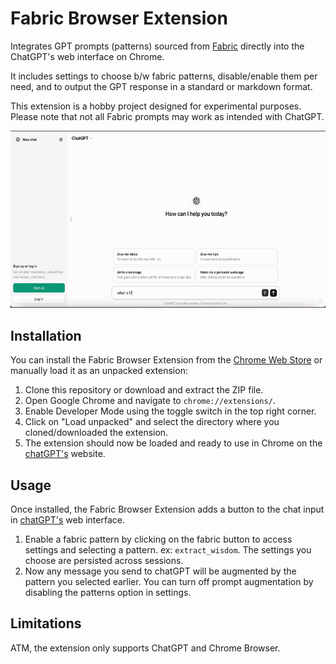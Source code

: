 # Fabric Browser Extension

Integrates GPT prompts (patterns) sourced from [Fabric](https://github.com/danielmiessler/fabric) directly into the ChatGPT's web interface on Chrome.

It includes settings to choose b/w fabric patterns, disable/enable them per need, and to output the GPT response in a standard or markdown format.

This extension is a hobby project designed for experimental purposes. Please note that not all Fabric prompts may work as intended with ChatGPT.

![Demo](./resources/demo.gif)

## Installation

You can install the Fabric Browser Extension from the [Chrome Web Store](#) or manually load it as an unpacked extension:

1. Clone this repository or download and extract the ZIP file.
2. Open Google Chrome and navigate to `chrome://extensions/`.
3. Enable Developer Mode using the toggle switch in the top right corner.
4. Click on "Load unpacked" and select the directory where you cloned/downloaded the extension.
5. The extension should now be loaded and ready to use in Chrome on the [chatGPT's](https://chatgpt.com/) website.

## Usage

Once installed, the Fabric Browser Extension adds a button to the chat input in [chatGPT's](https://chatgpt.com/) web interface.

1. Enable a fabric pattern by clicking on the fabric button to access settings and selecting a pattern. ex: `extract_wisdom`. The settings you choose are persisted across sessions.
2. Now any message you send to chatGPT will be augmented by the pattern you selected earlier. You can turn off prompt augmentation by disabling the patterns option in settings.

## Limitations

ATM, the extension only supports ChatGPT and Chrome Browser.
